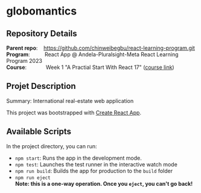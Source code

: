 # globomantics
## Repository Details
**Parent repo**:
&nbsp;&nbsp;
https://github.com/chinweibegbu/react-learning-program.git
<br>
**Program**:
&nbsp;&nbsp;&nbsp;&nbsp;&nbsp;&nbsp;&nbsp;&nbsp;
React App @ Andela-Pluralsight-Meta React Learning Program 2023
<br> 
**Course**:
&nbsp;&nbsp;&nbsp;&nbsp;&nbsp;&nbsp;&nbsp;&nbsp;&nbsp;&nbsp;&nbsp;
Week 1 "A Practial Start With React 17" ([course link](https://app.pluralsight.com/library/courses/react-practical-start/))

## Projet Description
Summary: International real-estate web application

This project was bootstrapped with [Create React App](https://github.com/facebook/create-react-app).

## Available Scripts

In the project directory, you can run:
* `npm start`: Runs the app in the development mode.
* `npm test`: Launches the test runner in the interactive watch mode
* `npm run build`: Builds the app for production to the `build` folder
* `npm run eject` 
  <br>**Note: this is a one-way operation. Once you `eject`, you can't go back!**

